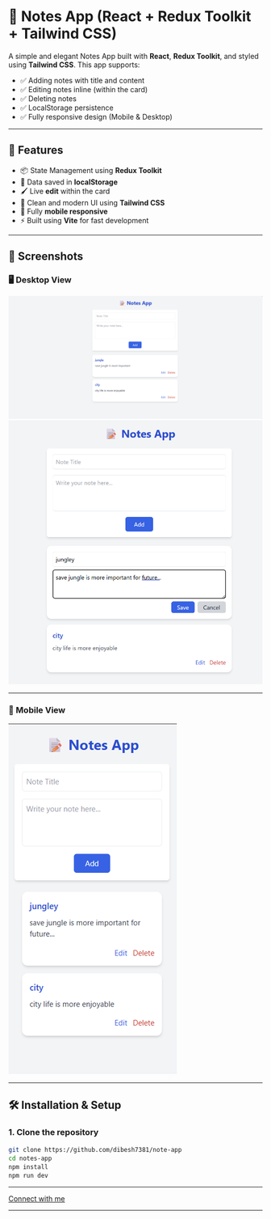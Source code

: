 # 📝 Notes App (React + Redux Toolkit + Tailwind CSS)

A simple and elegant Notes App built with **React**, **Redux Toolkit**, and styled using **Tailwind CSS**. This app supports:

- ✅ Adding notes with title and content
- ✅ Editing notes inline (within the card)
- ✅ Deleting notes
- ✅ LocalStorage persistence
- ✅ Fully responsive design (Mobile & Desktop)

---

## 🚀 Features

- 📦 State Management using **Redux Toolkit**
- 💾 Data saved in **localStorage**
- 🖌️ Live **edit** within the card
- 🧹 Clean and modern UI using **Tailwind CSS**
- 📱 Fully **mobile responsive**
- ⚡ Built using **Vite** for fast development

---

## 📸 Screenshots

### 🖥️ Desktop View

![Desktop View](screenshots/3.png)
![Desktop View](screenshots/2.png)

---

### 📱 Mobile View

![Mobile view](screenshots/1.png)

---

## 🛠️ Installation & Setup

### 1. Clone the repository

```bash
git clone https://github.com/dibesh7381/note-app
cd notes-app
npm install
npm run dev 
```

---

[Connect with me](https://github.com/dibesh7381)

---
